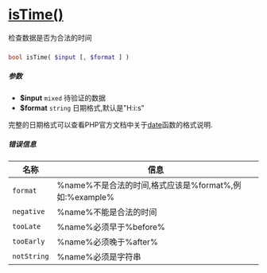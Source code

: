 [isTime()](http://twinh.github.io/widget/api/isTime)
====================================================

检查数据是否为合法的时间

### 
```php
bool isTime( $input [, $format ] )
```

##### 参数
* **$input** `mixed` 待验证的数据
* **$format** `string` 日期格式,默认是"H:i:s"


完整的日期格式可以查看PHP官方文档中关于[date](http://php.net/manual/zh/function.date.php)函数的格式说明.

##### 错误信息
| **名称**              | **信息**                                                       | 
|-----------------------|----------------------------------------------------------------|
| `format`              | %name%不是合法的时间,格式应该是%format%,例如:%example%         |
| `negative`            | %name%不能是合法的时间                                         |
| `tooLate`             | %name%必须早于%before%                                         |
| `tooEarly`            | %name%必须晚于%after%                                          |
| `notString`           | %name%必须是字符串                                             |


